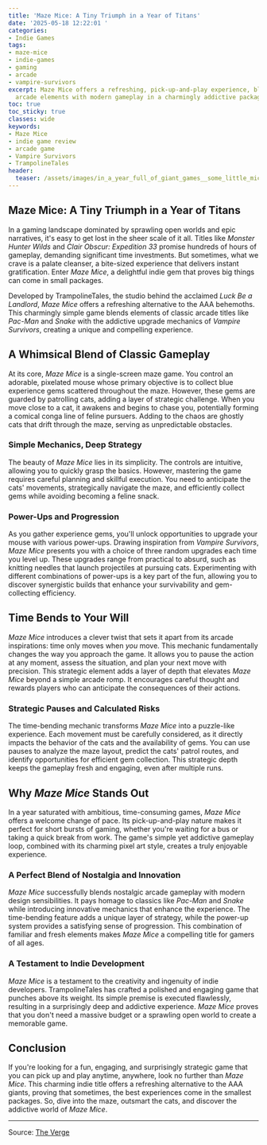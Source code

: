 ```yaml
---
title: 'Maze Mice: A Tiny Triumph in a Year of Titans'
date: '2025-05-18 12:22:01 '
categories:
- Indie Games
tags:
- maze-mice
- indie-games
- gaming
- arcade
- vampire-survivors
excerpt: Maze Mice offers a refreshing, pick-up-and-play experience, blending classic
  arcade elements with modern gameplay in a charmingly addictive package.
toc: true
toc_sticky: true
classes: wide
keywords:
- Maze Mice
- indie game review
- arcade game
- Vampire Survivors
- TrampolineTales
header:
  teaser: /assets/images/in_a_year_full_of_giant_games__some_little_mice_st_20250518122200.png
---
```


## Maze Mice: A Tiny Triumph in a Year of Titans

In a gaming landscape dominated by sprawling open worlds and epic narratives, it's easy to get lost in the sheer scale of it all. Titles like *Monster Hunter Wilds* and *Clair Obscur: Expedition 33* promise hundreds of hours of gameplay, demanding significant time investments. But sometimes, what we crave is a palate cleanser, a bite-sized experience that delivers instant gratification. Enter *Maze Mice*, a delightful indie gem that proves big things can come in small packages.

Developed by TrampolineTales, the studio behind the acclaimed *Luck Be a Landlord*, *Maze Mice* offers a refreshing alternative to the AAA behemoths. This charmingly simple game blends elements of classic arcade titles like *Pac-Man* and *Snake* with the addictive upgrade mechanics of *Vampire Survivors*, creating a unique and compelling experience.

## A Whimsical Blend of Classic Gameplay

At its core, *Maze Mice* is a single-screen maze game. You control an adorable, pixelated mouse whose primary objective is to collect blue experience gems scattered throughout the maze. However, these gems are guarded by patrolling cats, adding a layer of strategic challenge. When you move close to a cat, it awakens and begins to chase you, potentially forming a comical conga line of feline pursuers. Adding to the chaos are ghostly cats that drift through the maze, serving as unpredictable obstacles.

### Simple Mechanics, Deep Strategy

The beauty of *Maze Mice* lies in its simplicity. The controls are intuitive, allowing you to quickly grasp the basics. However, mastering the game requires careful planning and skillful execution. You need to anticipate the cats' movements, strategically navigate the maze, and efficiently collect gems while avoiding becoming a feline snack.

### Power-Ups and Progression

As you gather experience gems, you'll unlock opportunities to upgrade your mouse with various power-ups. Drawing inspiration from *Vampire Survivors*, *Maze Mice* presents you with a choice of three random upgrades each time you level up. These upgrades range from practical to absurd, such as knitting needles that launch projectiles at pursuing cats. Experimenting with different combinations of power-ups is a key part of the fun, allowing you to discover synergistic builds that enhance your survivability and gem-collecting efficiency.

## Time Bends to Your Will

*Maze Mice* introduces a clever twist that sets it apart from its arcade inspirations: time only moves when *you* move. This mechanic fundamentally changes the way you approach the game. It allows you to pause the action at any moment, assess the situation, and plan your next move with precision. This strategic element adds a layer of depth that elevates *Maze Mice* beyond a simple arcade romp. It encourages careful thought and rewards players who can anticipate the consequences of their actions.

### Strategic Pauses and Calculated Risks

The time-bending mechanic transforms *Maze Mice* into a puzzle-like experience. Each movement must be carefully considered, as it directly impacts the behavior of the cats and the availability of gems. You can use pauses to analyze the maze layout, predict the cats' patrol routes, and identify opportunities for efficient gem collection. This strategic depth keeps the gameplay fresh and engaging, even after multiple runs.

## Why *Maze Mice* Stands Out

In a year saturated with ambitious, time-consuming games, *Maze Mice* offers a welcome change of pace. Its pick-up-and-play nature makes it perfect for short bursts of gaming, whether you're waiting for a bus or taking a quick break from work. The game's simple yet addictive gameplay loop, combined with its charming pixel art style, creates a truly enjoyable experience.

### A Perfect Blend of Nostalgia and Innovation

*Maze Mice* successfully blends nostalgic arcade gameplay with modern design sensibilities. It pays homage to classics like *Pac-Man* and *Snake* while introducing innovative mechanics that enhance the experience. The time-bending feature adds a unique layer of strategy, while the power-up system provides a satisfying sense of progression. This combination of familiar and fresh elements makes *Maze Mice* a compelling title for gamers of all ages.

### A Testament to Indie Development

*Maze Mice* is a testament to the creativity and ingenuity of indie developers. TrampolineTales has crafted a polished and engaging game that punches above its weight. Its simple premise is executed flawlessly, resulting in a surprisingly deep and addictive experience. *Maze Mice* proves that you don't need a massive budget or a sprawling open world to create a memorable game.

## Conclusion

If you're looking for a fun, engaging, and surprisingly strategic game that you can pick up and play anytime, anywhere, look no further than *Maze Mice*. This charming indie title offers a refreshing alternative to the AAA giants, proving that sometimes, the best experiences come in the smallest packages. So, dive into the maze, outsmart the cats, and discover the addictive world of *Maze Mice*.


---

Source: [The Verge](https://www.theverge.com/games/667948/maze-mice-pc-early-access-small-game)
